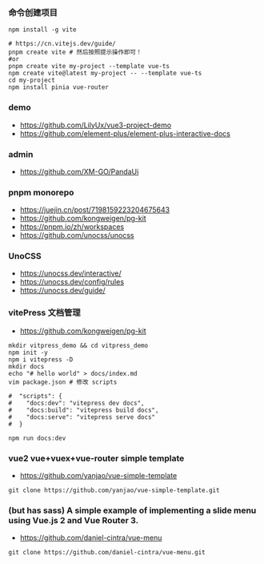 
### 命令创建项目
```shell
npm install -g vite

# https://cn.vitejs.dev/guide/
pnpm create vite # 然后按照提示操作即可！
#or
pnpm create vite my-project --template vue-ts
npm create vite@latest my-project -- --template vue-ts
cd my-project
npm install pinia vue-router
```

### demo
- https://github.com/LilyUx/vue3-project-demo
- https://github.com/element-plus/element-plus-interactive-docs


### admin
- https://github.com/XM-GO/PandaUi


### pnpm monorepo
- https://juejin.cn/post/7198159223204675643
- https://github.com/kongweigen/pg-kit
- https://pnpm.io/zh/workspaces
- https://github.com/unocss/unocss


### UnoCSS
- https://unocss.dev/interactive/
- https://unocss.dev/config/rules
- https://unocss.dev/guide/


### vitePress 文档管理
- https://github.com/kongweigen/pg-kit
```shell
mkdir vitpress_demo && cd vitpress_demo
npm init -y
npm i vitepress -D
mkdir docs
echo "# hello world" > docs/index.md
vim package.json # 修改 scripts

#  "scripts": {
#    "docs:dev": "vitepress dev docs",
#    "docs:build": "vitepress build docs",
#    "docs:serve": "vitepress serve docs"
#  }

npm run docs:dev
```


### vue2 vue+vuex+vue-router simple template
- https://github.com/yanjao/vue-simple-template
```shell
git clone https://github.com/yanjao/vue-simple-template.git
```

### (but has sass) A simple example of implementing a slide menu using Vue.js 2 and Vue Router 3.
- https://github.com/daniel-cintra/vue-menu
```shell
git clone https://github.com/daniel-cintra/vue-menu.git
```

